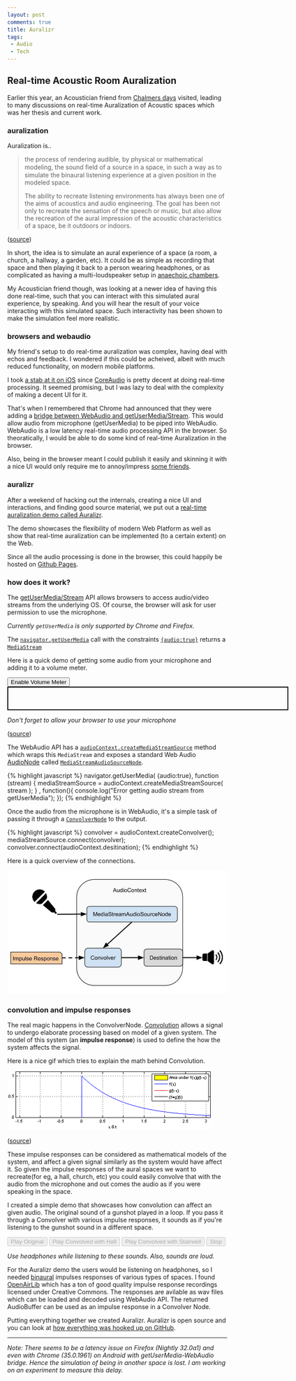 ```yaml
---
layout: post
comments: true
title: Auralizr
tags:
 - Audio
 - Tech
---
```

## Real-time Acoustic Room Auralization

Earlier this year, an Acoustician friend from [Chalmers days](http://chinpen.net/blog/where-is-acoustics-used) visited, leading to many discussions on real-time Auralization of Acoustic spaces which was her thesis and current work.

### auralization

Auralization is..

> the process of rendering audible, by physical or mathematical modeling, the sound ﬁeld of a source in a space, in such a way as to simulate the binaural listening experience at a given position in the modeled space.
>
> The ability to recreate listening environments has always been one of the aims of acoustics and audio engineering. The goal has been not only to recreate the sensation of the speech or music, but also allow the recreation of the aural impression of the acoustic characteristics of a space, be it outdoors or indoors.

([source](https://github.com/notthetup/mastersthesis/blob/master/thesis.pdf))

In short, the idea is to simulate an aural experience of a space (a room, a church, a hallway, a garden, etc). It could be as simple as recording that space and then playing it back to a person wearing headphones, or as complicated as having a multi-loudspeaker setup in [anaechoic chambers](http://en.wikipedia.org/wiki/Anechoic_chamber).

My Acoustician friend though, was looking at a newer idea of having this done real-time, such that you can interact with this simulated aural experience, by speaking. And you will hear the result of your voice interacting with this simulated space. Such interactivity has been shown to make the simulation feel more realistic.

### browsers and webaudio

My friend's setup to do real-time auralization was complex, having deal with echos and feedback. I wondered if this could be acheived, albeit with much reduced functionality, on modern mobile platforms.

I took [a stab at it on iOS](https://github.com/notthetup/Auralize) since [CoreAudio](https://developer.apple.com/library/ios/documentation/MusicAudio/Conceptual/AudioUnitHostingGuide_iOS/ConstructingAudioUnitApps/ConstructingAudioUnitApps.html#///apple_ref/doc/uid/TP40009492-CH16-SW3) is pretty decent at doing real-time processing. It seemed promising, but I was lazy to deal with the complexity of making a decent UI for it.

That's when I remembered that Chrome had announced that they were adding a [bridge between WebAudio and getUserMedia/Stream](http://updates.html5rocks.com/2012/09/Live-Web-Audio-Input-Enabled). This would allow audio from microphone (getUserMedia) to be piped into WebAudio. WebAudio is a low latency real-time audio processing API in the browser. So theoratically, I would be able to do some kind of real-time Auralization in the browser.

Also, being in the browser meant I could publish it easily and skinning it with a nice UI would only require me to annoy/impress [some friends](http://sayan.ee/).

### auralizr

After a weekend of hacking out the internals, creating a nice UI and interactions, and finding good source material, we put out a [real-time auralization demo called Auralizr](http://notthetup.github.io/auralizr).

The demo showcases the flexibility of modern Web Platform as well as show that real-time auralization can be implemented (to a certain extent) on the Web.

Since all the audio processing is done in the browser, this could happily be hosted on [Github Pages](https://pages.github.com/).


### how does it work?

The [getUserMedia/Stream](http://caniuse.com/#search=getusermedia) API allows browsers to access audio/video streams from the underlying OS. Of course, the browser will ask for user permission to use the microphone.

_Currently `getUserMedia` is only supported by Chrome and Firefox._

The [`navigator.getUserMedia`](http://dev.w3.org/2011/webrtc/editor/getusermedia.html#dom-navigator-getusermedia) call with the constraints [`{audio:true}`](http://dev.w3.org/2011/webrtc/editor/getusermedia.html#idl-def-MediaStreamConstraints) returns a [`MediaStream`](http://dev.w3.org/2011/webrtc/editor/getusermedia.html#idl-def-MediaStream)

Here is a quick demo of getting some audio from your microphone and adding it to a volume meter.

<script src="../js/volume-meter.js"></script>
<div><button class="btn" id="enable" style= "vertical-align: top;">Enable Volume Meter</button></div>
<div style= "width:640px; height:50px; border:2px solid; border-color:black">
<canvas id="meter" style= "margin-top:3px; width: 640px; height:46px;"> </canvas>
</div>

_Don't forget to allow your browser to use your microphone_

([source](https://github.com/cwilso/volume-meter/))

The WebAudio API has a [`audioContext.createMediaStreamSource`](http://webaudio.github.io/web-audio-api/#widl-AudioContext-createMediaStreamSource-MediaStreamAudioSourceNode-MediaStream-mediaStream) method which wraps this `MediaStream` and exposes a standard Web Audio [AudioNode](http://webaudio.github.io/web-audio-api/#idl-def-AudioNode) called [`MediaStreamAudioSourceNode`](http://webaudio.github.io/web-audio-api/#idl-def-MediaStreamAudioSourceNode).


{% highlight javascript %}
navigator.getUserMedia( {audio:true}, function (stream) {
	mediaStreamSource = audioContext.createMediaStreamSource( stream );
} , function(){
	console.log("Error getting audio stream from getUserMedia");
});
{% endhighlight %}

Once the audio from the microphone is in WebAudio, it's a simple task of passing it through a [`ConvolverNode`](http://webaudio.github.io/web-audio-api/#the-convolvernode-interface) to the output.

{% highlight javascript %}
convolver = audioContext.createConvolver();
mediaStreamSource.connect(convolver);
convolver.connect(audioContext.desitination);
{% endhighlight %}

Here is a quick overview of the connections.

![auralizr schematic](../images/2014/06/auralizr.jpg)

### convolution and impulse responses

The real magic happens in the ConvolverNode. [Convolution](http://en.wikipedia.org/wiki/Convolution#Derivations) allows a signal to undergo elaborate processing based on model of a given system. The model of this system (an __impulse response__) is used to define the how the system affects the signal.

Here is a nice gif which tries to explain the math behind Convolution.

![convolution](../images/2014/06/convolution.gif)

([source](http://en.wikipedia.org/wiki/Convolution#mediaviewer/File:Convolution_of_spiky_function_with_box2.gif))

These impulse responses can be considered as mathematical models of the system, and affect a given signal similarly as the system would have affect it. So given the impulse responses of the aural spaces we want to recreate(for eg, a hall, church, etc) you could easily convolve that with the audio from the microphone and out comes the audio as if you were speaking in the space.

I created a simple demo that showcases how convolution can affect an given audio. The original sound of a gunshot played in a loop. If you pass it through a Convolver with various impulse responses, it sounds as if you're listening to the gunshot sound in a different space.

<script src="../js/convolve-demo.js"></script>
<div>
	<input type="button" class="btn" id="original" style= "vertical-align: top;" value="Play Original" disabled="true" />
	<input  type="button" class="btn" id="hall" style= "vertical-align: top;" value="Play Convolved with Hall" disabled="true" />
	<input  type="button" class="btn" id="stairwell" style= "vertical-align: top;" value="Play Convolved with Stairwell" disabled="true" />
	<input  type="button" class="btn" id="stop" style= "vertical-align: top;" value="Stop" disabled="true" />
</div>

_Use headphones while listening to these sounds. Also, sounds are loud._


For the Auralizr demo the users would be listening on headphones, so I needed [binaural](http://en.wikipedia.org/wiki/Binaural_recording) impulses responses of various types of spaces. I found [OpenAirLib](http://www.openairlib.net/) which has a ton of good quality impulse response recordings licensed under Creative Commons. The responses are avilable as wav files which can be loaded and decoded using WebAudio API. The returned AudioBuffer can be used as an impulse response in a Convolver Node.


Putting everything together we created Auralizr. Auralizr is open source and you can look at [how everything was hooked up on GitHub](https://github.com/notthetup/auralizr).

---

_Note: There seems to be a latency issue on Firefox (Nightly 32.0a1) and even with Chrome (35.0.1961) on Android with getUserMedia-WebAudio bridge. Hence the simulation of being in another space is lost. I am working on an experiment to measure this delay._




